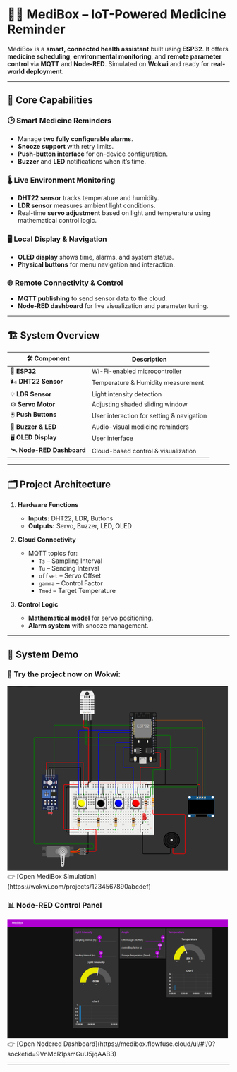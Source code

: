 # 🧑‍⚕️ MediBox – IoT-Powered Medicine Reminder 

MediBox is a **smart, connected health assistant** built using **ESP32**. It offers **medicine scheduling**, **environmental monitoring**, and **remote parameter control** via **MQTT** and **Node-RED**. Simulated on **Wokwi** and ready for **real-world deployment**.

---

## 🎯 Core Capabilities

### 🕑 Smart Medicine Reminders
- Manage **two fully configurable alarms**.
- **Snooze support** with retry limits.
- **Push-button interface** for on-device configuration.
- **Buzzer** and **LED** notifications when it’s time.

### 🌡️ Live Environment Monitoring
- **DHT22 sensor** tracks temperature and humidity.
- **LDR sensor** measures ambient light conditions.
- Real-time **servo adjustment** based on light and temperature using mathematical control logic.

### 🖥️ Local Display & Navigation
- **OLED display** shows time, alarms, and system status.
- **Physical buttons** for menu navigation and interaction.

### 🌐 Remote Connectivity & Control
- **MQTT publishing** to send sensor data to the cloud.
- **Node-RED dashboard** for live visualization and parameter tuning.

---

## 🏗️ System Overview

| 🛠️ **Component**      | **Description**                                |
|-----------------------|-------------------------------------------------|
| 📡 **ESP32**          | Wi-Fi-enabled microcontroller                   |
| 🌬️ **DHT22 Sensor**   | Temperature & Humidity measurement              |
| 💡 **LDR Sensor**     | Light intensity detection                       |
| ⚙️ **Servo Motor**    | Adjusting shaded sliding window                 |
| 🖲️ **Push Buttons**   | User interaction for setting & navigation       |
| 📢 **Buzzer & LED**    | Audio-visual medicine reminders              |
| 🖥️ **OLED Display**   | User interface                                  |
| 🛰️ **Node-RED Dashboard** | Cloud-based control & visualization       |

---

## 🗂️ Project Architecture

1. **Hardware Functions**
   - **Inputs:** DHT22, LDR, Buttons
   - **Outputs:** Servo, Buzzer, LED, OLED

2. **Cloud Connectivity**
   - MQTT topics for:
     - `Ts` – Sampling Interval
     - `Tu` – Sending Interval
     - `offset` – Servo Offset
     - `gamma` – Control Factor
     - `Tmed` – Target Temperature

3. **Control Logic**
   - **Mathematical model** for servo positioning.
   - **Alarm system** with snooze management.

---

## 📸 System Demo

### 🔌 Try the project now on **Wokwi**: 
<img src="./images/simulation.png" alt="Simulation" width="500"/>
<br>
👉 [Open MediBox Simulation](https://wokwi.com/projects/1234567890abcdef)


### 📊 Node-RED Control Panel
<img src="./images/dashboard.png" alt="Simulation" width="500"/>
<br>
👉 [Open Nodered Dashboard](https://medibox.flowfuse.cloud/ui/#!/0?socketid=9VnMcR1psmGuU5jqAAB3)

---


